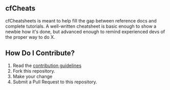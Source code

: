 ## cfCheats

cfCheatsheets is meant to help fill the gap between reference docs and complete tutorials. A well-written cheatsheet is basic enough to show a newbie how it's done, but advanced enough to remind experienced devs of the proper way to do X.

## How Do I Contribute?

1. Read the [contribution guidelines](/cheatsheets/CONTRIBUTE.md)
2. Fork this repository.
3. Make your change
4. Submit a Pull Request to this repository.